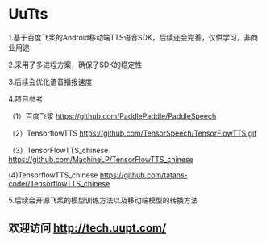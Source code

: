 # UuTts
1.基于百度飞浆的Android移动端TTS语音SDK，后续还会完善，仅供学习，非商业用途

2.采用了多进程方案，确保了SDK的稳定性

3.后续会优化语音播报速度

4.项目参考

（1）百度飞浆
https://github.com/PaddlePaddle/PaddleSpeech

（2）TensorflowTTS
https://github.com/TensorSpeech/TensorFlowTTS.git

（3）TensorFlowTTS_chinese
https://github.com/MachineLP/TensorFlowTTS_chinese

 (4)TensorflowTTS_chinese
https://github.com/tatans-coder/TensorflowTTS_chinese

5.后续会开源飞浆的模型训练方法以及移动端模型的转换方法

## 欢迎访问 http://tech.uupt.com/